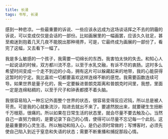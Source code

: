 ```yaml
---
title: 长浸
tags: 书写, 长浸
---
```



感到一种悲凉。一些最重要的诉说、一些应该永远成为这场谈话挥之不去的阴霾的诉说，可以变成仅仅是会话的一部份。比如画展里的一幅画罢，应该久久驻足，甚至痴迷到抱着几天几夜不能脱出那种境界，可是，它最终成为画展的一部份了，看完了这幅，又去看下一幅了。

我是多么敏感的一个孩子，我需要一切绵长的东西，我害怕太快的失去。和知心人一起说话的时候，双方都川流不息，以至于水乳交融，有诉不尽的衷肠。这时多么希望时间变成一个走不到边的小岛，拥有这片可以躲藏起来的地带，我的心能获得这暂时的宁定。我比喜欢一切都要喜欢这样连绵不断的感觉。我需要函数连续可导。如果世界是量子化的，我一定要躲进普朗克距离和普朗克时间里，我想，里面一定是连绵粘稠的，以至于尺子和钟表都摸不着头脑。

我很容易陷入一种忘记外面整个世界的状态，很容易变得反应迟钝，所以总是被人苛责。可是我的心就象流沙，陷进去就出不来了。要遽然脱出来，就要硬生生扭断千万根筋，很痛的。所以如果在日常生活的状态里，就会尽量不要去触及心。当然自己一直努力做的，是要记录下自己的心情，使得可以尽量不忘记每一个此刻。这是最重要的心灵生活。所以触动和陷入心，是仍必须时常做的；写博客时，必须先使自己陷入到近于窒息和失语的状态；需要不断重播和捕捉那段心情。

